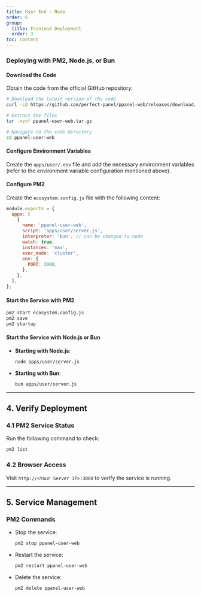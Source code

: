 ```yaml
---
title: User End - Node
order: 6
group: 
  title: Frontend Deployment
  order: 3
toc: content
---
```


### Deploying with PM2, Node.js, or Bun

#### Download the Code

Obtain the code from the official GitHub repository:

```bash
# Download the latest version of the code
curl -LO https://github.com/perfect-panel/ppanel-web/releases/download/v1.0.0/ppanel-user-web.tar.gz

# Extract the files
tar -xzvf ppanel-user-web.tar.gz

# Navigate to the code directory
cd ppanel-user-web
```

#### Configure Environment Variables

Create the `apps/user/.env` file and add the necessary environment variables (refer to the environment variable configuration mentioned above).

#### Configure PM2

Create the `ecosystem.config.js` file with the following content:

```javascript
module.exports = {
  apps: [
    {
      name: 'ppanel-user-web',
      script: 'apps/user/server.js',
      interpreter: 'bun', // can be changed to node
      watch: true,
      instances: 'max',
      exec_mode: 'cluster',
      env: {
        PORT: 3000,
      },
    },
  ],
};
```

#### Start the Service with PM2

```bash
pm2 start ecosystem.config.js
pm2 save
pm2 startup
```

#### Start the Service with Node.js or Bun

- **Starting with Node.js**:

  ```bash
  node apps/user/server.js
  ```

- **Starting with Bun**:

  ```bash
  bun apps/user/server.js
  ```

---

## **4. Verify Deployment**

### **4.1 PM2 Service Status**

Run the following command to check:

```bash
pm2 list
```

### **4.2 Browser Access**

Visit `http://<Your Server IP>:3000` to verify the service is running.

---

## **5. Service Management**

### **PM2 Commands**

- Stop the service:

  ```bash
  pm2 stop ppanel-user-web
  ```

- Restart the service:

  ```bash
  pm2 restart ppanel-user-web
  ```

- Delete the service:

  ```bash
  pm2 delete ppanel-user-web
  ```

